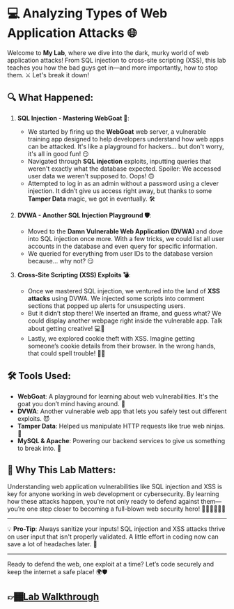 # 💻 Analyzing Types of Web Application Attacks 🌐

Welcome to **My Lab**, where we dive into the dark, murky world of web application attacks! From SQL injection to cross-site scripting (XSS), this lab teaches you how the bad guys get in—and more importantly, how to stop them. ⚔️ Let's break it down!

## 🔍 What Happened:

1. **SQL Injection - Mastering WebGoat 🐐**:
   - We started by firing up the **WebGoat** web server, a vulnerable training app designed to help developers understand how web apps can be attacked. It's like a playground for hackers… but don't worry, it's all in good fun! 😏
   - Navigated through **SQL injection** exploits, inputting queries that weren't exactly what the database expected. Spoiler: We accessed user data we weren't supposed to. Oops! 🙃
   - Attempted to log in as an admin without a password using a clever injection. It didn’t give us access right away, but thanks to some **Tamper Data** magic, we got in eventually. 🛠️

2. **DVWA - Another SQL Injection Playground 🛡️**:
   - Moved to the **Damn Vulnerable Web Application (DVWA)** and dove into SQL injection once more. With a few tricks, we could list all user accounts in the database and even query for specific information.
   - We queried for everything from user IDs to the database version because… why not? 😏

3. **Cross-Site Scripting (XSS) Exploits 💣**:
   - Once we mastered SQL injection, we ventured into the land of **XSS attacks** using DVWA. We injected some scripts into comment sections that popped up alerts for unsuspecting users.
   - But it didn’t stop there! We inserted an iframe, and guess what? We could display another webpage right inside the vulnerable app. Talk about getting creative! 💻🎨
   - Lastly, we explored cookie theft with XSS. Imagine getting someone’s cookie details from their browser. In the wrong hands, that could spell trouble! 🍪🚨

## 🛠️ Tools Used:

- **WebGoat**: A playground for learning about web vulnerabilities. It's the goat you don’t mind having around. 🐐
- **DVWA**: Another vulnerable web app that lets you safely test out different exploits. 😈
- **Tamper Data**: Helped us manipulate HTTP requests like true web ninjas. 🥷
- **MySQL & Apache**: Powering our backend services to give us something to break into. 🔧

## 🌈 Why This Lab Matters:

Understanding web application vulnerabilities like SQL injection and XSS is key for anyone working in web development or cybersecurity. By learning how these attacks happen, you’re not only ready to defend against them—you’re one step closer to becoming a full-blown web security hero! 🦸🏾‍♂️🦸🏾‍♀️

---

💡 **Pro-Tip**: Always sanitize your inputs! SQL injection and XSS attacks thrive on user input that isn't properly validated. A little effort in coding now can save a lot of headaches later. 🤯

---

Ready to defend the web, one exploit at a time? Let’s code securely and keep the internet a safe place! 🌍🛡️
## 👉🏾[Lab Walkthrough](https://github.com/Kpierre03/AnalyzeTypesOfWebAppAttacks/blob/main/Analyze.md)

